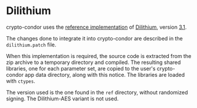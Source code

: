 # Dilithium

crypto-condor uses the [reference
implementation](https://github.com/pq-crystals/dilithium) of
[Dilithium](https://pq-crystals.org/dilithium/index.shtml), version
[3.1](https://github.com/pq-crystals/dilithium/releases/tag/v3.1).

The changes done to integrate it into crypto-condor are described in the
`dilithium.patch` file.

When this implementation is required, the source code is extracted from the zip
archive to a temporary directory and compiled. The resulting shared libraries,
one for each parameter set, are copied to the user's crypto-condor app data
directory, along with this notice. The libraries are loaded with `ctypes`.

The version used is the one found in the `ref` directory, without randomized
signing. The Dilithium-AES variant is not used.

